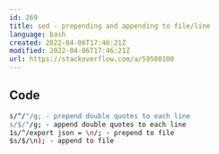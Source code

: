 ```yaml
---
id: 269
title: sed - prepending and appending to file/line
language: bash
created: 2022-04-06T17:46:21Z
modified: 2022-04-06T17:46:21Z
url: https://stackoverflow.com/a/59580100
---
```


## Code

```bash
s/^/"/g; - prepend double quotes to each line
s/$/"/g; - append double quotes to each line
1s/^/export json = \n/; - prepend to file
$s/$/\n); - append to file
```

<!-- end -->

